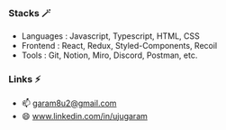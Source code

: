 ### Stacks 🪄

- Languages : Javascript, Typescript, HTML, CSS
- Frontend : React, Redux, Styled-Components, Recoil
- Tools : Git, Notion, Miro, Discord, Postman, etc.

### Links ⚡️

- 📫 garam8u2@gmail.com
- 😄 www.linkedin.com/in/ujugaram

<!--
**ujujungbuck/ujujungbuck** is a ✨ _special_ ✨ repository because its `README.md` (this file) appears on your GitHub profile.

Here are some ideas to get you started:

- 🔭 I’m currently working on ...
- 🌱 I’m currently learning ...
- 👯 I’m looking to collaborate on ...
- 🤔 I’m looking for help with ...
- 💬 Ask me about ...
- 📫 How to reach me: ...
- 😄 Pronouns: ...
- ⚡ Fun fact: ...
-->
